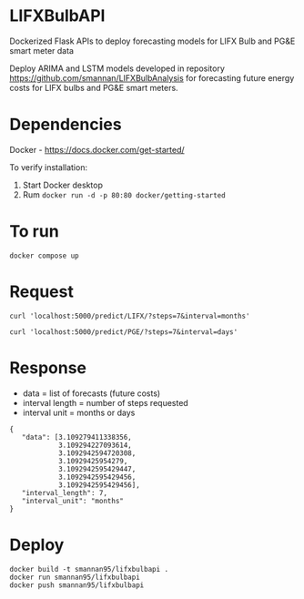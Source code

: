 # LIFXBulbAPI
Dockerized Flask APIs to deploy forecasting models for LIFX Bulb and PG&amp;E smart meter data

Deploy ARIMA and LSTM models developed in repository https://github.com/smannan/LIFXBulbAnalysis for forecasting future
energy costs for LIFX bulbs and PG&E smart meters.

# Dependencies

Docker - https://docs.docker.com/get-started/

To verify installation:
1. Start Docker desktop
2. Rum ```docker run -d -p 80:80 docker/getting-started```

# To run

```docker compose up```

# Request

```curl 'localhost:5000/predict/LIFX/?steps=7&interval=months'```

```curl 'localhost:5000/predict/PGE/?steps=7&interval=days'```

# Response

- data = list of forecasts (future costs)
- interval length = number of steps requested
- interval unit = months or days


```
{
   "data": [3.109279411338356,
            3.109294227093614,
            3.1092942594720308,
            3.10929425954279,
            3.1092942595429447,
            3.1092942595429456,
            3.1092942595429456],
   "interval_length": 7,
   "interval_unit": "months"
}
```

# Deploy

```
docker build -t smannan95/lifxbulbapi .
docker run smannan95/lifxbulbapi
docker push smannan95/lifxbulbapi
```
